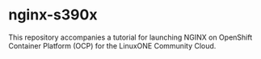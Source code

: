 # nginx-s390x

This repository accompanies a tutorial for launching NGINX on OpenShift
Container Platform (OCP) for the LinuxONE Community Cloud.
